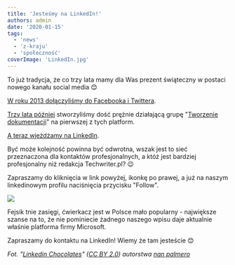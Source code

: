 ```yaml
---
title: 'Jesteśmy na LinkedIn!'
authors: admin
date: '2020-01-15'
tags:
  - 'news'
  - 'z-kraju'
  - 'społeczność'
coverImage: 'LinkedIn.jpg'
---
```


To już tradycja, że co trzy lata mamy dla Was prezent świąteczny w postaci
nowego kanału social media 😊

<!--truncate-->

[W roku 2013 dołączyliśmy do Facebooka i Twittera](../prezent-od-sw-mikolaja-twarzoksiazka/index.md).

[Trzy lata później](../dolacz-do-grupy-i-tworz-dokumentacje-na-fb/index.md)
stworzyliśmy dość prężnie działającą grupę
"[Tworzenie dokumentacji](https://www.facebook.com/groups/342747819400007/)" na
pierwszej z tych platform.

[A teraz wjeżdżamy na LinkedIn](https://www.linkedin.com/company/techwriter-pl/).

Być może kolejność powinna być odwrotna, wszak jest to sieć przeznaczona dla
kontaktów profesjonalnych, a któż jest bardziej profesjonalny niż redakcja
Techwriter.pl? 😉

Zapraszamy do kliknięcia w link powyżej, ikonkę po prawej, a już na naszym
linkedinowym profilu naciśnięcia przycisku "Follow".

![](images/Screenshot-2020-01-12-at-19.08.43-300x181.png)

Fejsik tnie zasięgi, ćwierkacz jest w Polsce mało popularny - największe szanse
na to, że nie pominiecie żadnego naszego wpisu daje aktualnie właśnie platforma
firmy Microsoft.

Zapraszamy do kontaktu na LinkedIn! Wiemy że tam jesteście 😊

_Fot.
"[Linkedin Chocolates](https://www.flickr.com/photos/nanpalmero/4278432941/)" ([CC BY 2.0](https://creativecommons.org/licenses/by/2.0/))
autorstwa [nan palmero](https://www.flickr.com/people/nanpalmero/)_
